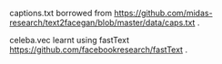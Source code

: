 captions.txt borrowed from https://github.com/midas-research/text2facegan/blob/master/data/caps.txt .

celeba.vec learnt using fastText https://github.com/facebookresearch/fastText .
